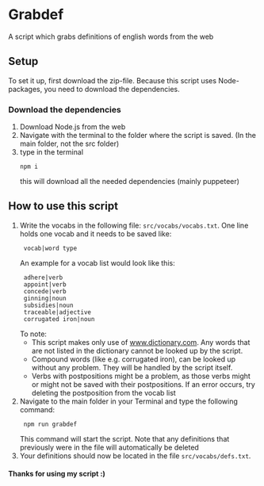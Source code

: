 # Grabdef
A script which grabs definitions of english words from the web

## Setup
To set it up, first download the zip-file. Because this script uses Node-packages, you need to download the dependencies.

### Download the dependencies
1. Download Node.js from the web
2. Navigate with the terminal to the folder where the script is saved. (In the main folder, not the src folder)
3. type in the terminal
    ```
    npm i
    ```
    this will download all the needed dependencies (mainly puppeteer)

## How to use this script
1. Write the vocabs in the following file:
   ```src/vocabs/vocabs.txt```. One line holds one vocab and it needs to be saved like:
   ```
    vocab|word type
   ```
   An example for a vocab list would look like this:
   ```
    adhere|verb
    appoint|verb
    concede|verb
    ginning|noun
    subsidies|noun
    traceable|adjective
    corrugated iron|noun
   ```
   To note:
   - This script makes only use of www.dictionary.com. Any words that are not listed in the dictionary cannot be looked up by the script.
   - Compound words (like e.g. corrugated iron), can be looked up without any problem. They will be handled by the script itself.
   - Verbs with postpositions might be a problem, as those verbs might or might not be saved with their postpositions. If an error occurs, try deleting the postposition from the vocab list
2. Navigate to the main folder in your Terminal
   and type the following command:
   ```
    npm run grabdef
   ```
   This command will start the script. Note that any definitions that previously were in the file will automatically be deleted
3. Your definitions should now be located in the
   file ```src/vocabs/defs.txt```.
#### Thanks for using my script :) 
